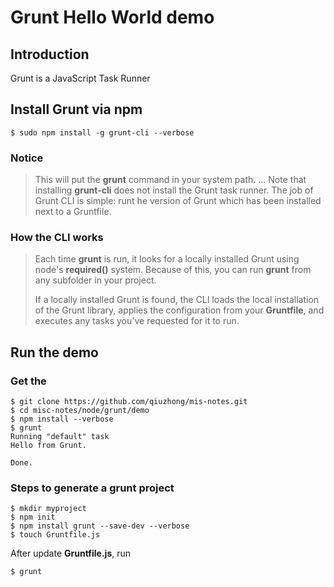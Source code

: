 # Grunt Hello World demo
## Introduction
Grunt is a JavaScript Task Runner

## Install Grunt via npm
```
$ sudo npm install -g grunt-cli --verbose
```

### Notice
> This will put the **grunt** command in your system path.
> ...
> Note that installing **grunt-cli** does not install the Grunt task runner.
> The job of Grunt CLI is simple: runt he version of Grunt which has been
> installed next to a Gruntfile.

### How the CLI works
> Each time **grunt** is run, it looks for a locally installed Grunt using
> node's **required()** system.
> Because of this, you can run **grunt** from any subfolder in your project.
>
> If a locally installed Grunt is found, the CLI loads the local installation
> of the Grunt library, applies the configuration from your **Gruntfile**, and
> executes any tasks you've requested for it to run.

## Run the demo
### Get the
```
$ git clone https://github.com/qiuzhong/mis-notes.git
$ cd misc-notes/node/grunt/demo
$ npm install --verbose
$ grunt
Running "default" task
Hello from Grunt.

Done.
```

### Steps to generate a grunt project
```
$ mkdir myproject
$ npm init
$ npm install grunt --save-dev --verbose
$ touch Gruntfile.js
```

After update **Gruntfile.js**, run
```
$ grunt
```
